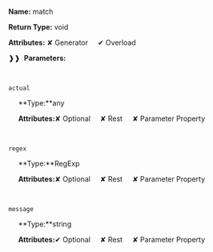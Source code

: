 **Name:** match

**Return Type:** void

**Attributes:** ✘ Generator&nbsp;&nbsp;&nbsp;&nbsp;&nbsp;✔ Overload

❱❱&nbsp;&nbsp;**Parameters:**

&nbsp;&nbsp;&nbsp;&nbsp;&nbsp;
```
actual
```

&nbsp;&nbsp;&nbsp;&nbsp;&nbsp;**Type:**any

&nbsp;&nbsp;&nbsp;&nbsp;&nbsp;**Attributes:**✘ Optional&nbsp;&nbsp;&nbsp;&nbsp;&nbsp;✘ Rest&nbsp;&nbsp;&nbsp;&nbsp;&nbsp;✘ Parameter Property

&nbsp;&nbsp;&nbsp;&nbsp;&nbsp;
```
regex
```

&nbsp;&nbsp;&nbsp;&nbsp;&nbsp;**Type:**RegExp

&nbsp;&nbsp;&nbsp;&nbsp;&nbsp;**Attributes:**✘ Optional&nbsp;&nbsp;&nbsp;&nbsp;&nbsp;✘ Rest&nbsp;&nbsp;&nbsp;&nbsp;&nbsp;✘ Parameter Property

&nbsp;&nbsp;&nbsp;&nbsp;&nbsp;
```
message
```

&nbsp;&nbsp;&nbsp;&nbsp;&nbsp;**Type:**string

&nbsp;&nbsp;&nbsp;&nbsp;&nbsp;**Attributes:**✔ Optional&nbsp;&nbsp;&nbsp;&nbsp;&nbsp;✘ Rest&nbsp;&nbsp;&nbsp;&nbsp;&nbsp;✘ Parameter Property

